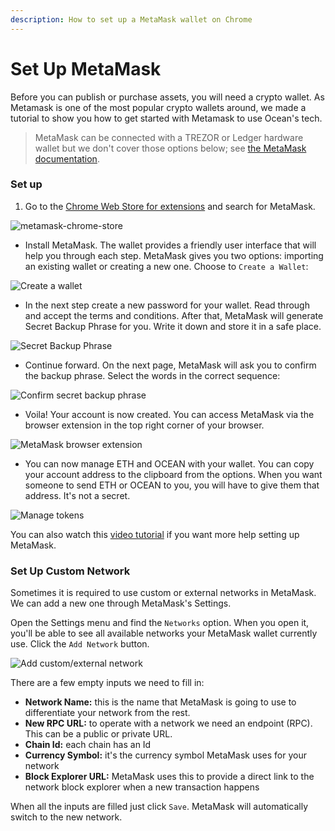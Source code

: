 ```yaml
---
description: How to set up a MetaMask wallet on Chrome
---
```


# Set Up MetaMask

Before you can publish or purchase assets, you will need a crypto wallet. As Metamask is one of the most popular crypto wallets around, we made a tutorial to show you how to get started with Metamask to use Ocean's tech.

> MetaMask can be connected with a TREZOR or Ledger hardware wallet but we don't cover those options below; see [the MetaMask documentation](https://metamask.zendesk.com/hc/en-us/articles/360020394612-How-to-connect-a-Trezor-or-Ledger-Hardware-Wallet).

### Set up

1. Go to the [Chrome Web Store for extensions](https://chrome.google.com/webstore/category/extensions) and search for MetaMask.

![metamask-chrome-store](<../../.gitbook/assets/metamask-chrome-extension (2).png>)

* Install MetaMask. The wallet provides a friendly user interface that will help you through each step. MetaMask gives you two options: importing an existing wallet or creating a new one. Choose to `Create a Wallet`:

![Create a wallet](<../../.gitbook/assets/create-new-metamask-wallet (2).png>)

* In the next step create a new password for your wallet. Read through and accept the terms and conditions. After that, MetaMask will generate Secret Backup Phrase for you. Write it down and store it in a safe place.

![Secret Backup Phrase](<../../.gitbook/assets/secret-backup-phrase (2).png>)

* Continue forward. On the next page, MetaMask will ask you to confirm the backup phrase. Select the words in the correct sequence:

![Confirm secret backup phrase](<../../.gitbook/assets/confirm-backup-phrase (2).png>)

* Voila! Your account is now created. You can access MetaMask via the browser extension in the top right corner of your browser.

![MetaMask browser extension](<../../.gitbook/assets/metamask-browser-extension (2).png>)

* You can now manage ETH and OCEAN with your wallet. You can copy your account address to the clipboard from the options. When you want someone to send ETH or OCEAN to you, you will have to give them that address. It's not a secret.

![Manage tokens](<../../.gitbook/assets/manage-tokens (2).png>)

You can also watch this [video tutorial](https://www.youtube.com/playlist?list=PL\_dn0wVs9kWolBCbtHaFxsi408cumOeth) if you want more help setting up MetaMask.

### Set Up Custom Network

Sometimes it is required to use custom or external networks in MetaMask. We can add a new one through MetaMask's Settings.

Open the Settings menu and find the `Networks` option. When you open it, you'll be able to see all available networks your MetaMask wallet currently use. Click the `Add Network` button.

![Add custom/external network](<../../.gitbook/assets/metamask-add-network (2).png>)

There are a few empty inputs we need to fill in:

* **Network Name:** this is the name that MetaMask is going to use to differentiate your network from the rest.
* **New RPC URL:** to operate with a network we need an endpoint (RPC). This can be a public or private URL.
* **Chain Id:** each chain has an Id
* **Currency Symbol:** it's the currency symbol MetaMask uses for your network
* **Block Explorer URL:** MetaMask uses this to provide a direct link to the network block explorer when a new transaction happens

When all the inputs are filled just click `Save`. MetaMask will automatically switch to the new network.
